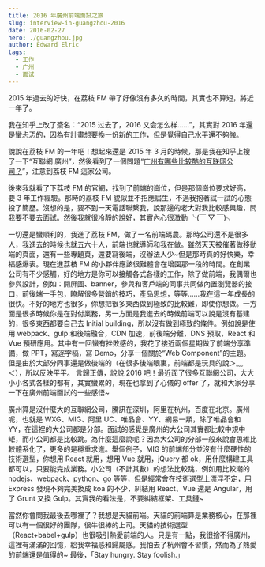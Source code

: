 ```yaml
---
title: 2016 年廣州前端面試之旅
slug: interview-in-guangzhou-2016
date: 2016-02-27
hero: ./guangzhou.jpg
author: Edward Elric
tags:
  - 工作
  - 广州
  - 面试
---
```


2015 年過去的好快，在荔枝 FM 帶了好像沒有多久的時間，其實也不算短，將近一年了。

我在知乎上改了簽名：“2015 过去了，2016 又会怎么样……”，其實對 2016 年還是蠻忐忑的，因為有計畫想要換一份新的工作，但是覺得自己水平還不夠強。

說說在荔枝 FM 的一年吧！想起來還是 2015 年 3 月的時候，那是我在知乎上搜了一下“互聯網 廣州”，然後看到了一個問題“[广州有哪些比较酷的互联网公司？](https://www.zhihu.com/question/19583576)”，注意到荔枝 FM 這家公司。

後來我就看了下荔枝 FM 的官網，找到了前端的崗位，但是那個崗位要求好高，要 3 年工作經驗。那時的荔枝 FM 貌似並不招應屆生，不過我抱著試一試的心態投了簡歷。沒想的是，要不到一天電話聯繫我，說那邊的老大對我比較感興趣，問我要不要去面試。然後我就很冷靜的說好，其實內心很激動 ╰(￣ ▽ ￣)╮

一切還是蠻順利的，我進了荔枝 FM，做了一名前端碼農。那時公司還不是很多人，我進去的時候也就五六十人，前端也就導師和我在做。雖然天天被催著做移動端的頁面，還有一些專題頁，還要寫後端，沒辦法人少~但是那時真的好快樂，幸福感爆表。現在進荔枝 FM 的小夥伴應該很難體會在增園那一段的時間。在創業公司有不少感觸，好的地方是你可以接觸各式各樣的工作，除了做前端，我偶爾也參與設計，例如：開屏圖、banner，參與和客戶端的同事共同做內置瀏覽器的接口，前後端一手包，瞭解很多營銷的技巧，產品思想，等等……我在這一年成長的很快。不好的地方也很多，你想把很多東西做到極致的比較難，即使你想做。一方面是很多時候你是在對付業務，另一方面是我進去的時候前端可以說是沒有基建的，很多東西都要自己去 Initial building，所以沒有做到極致的條件。例如說是使用 webpack、gulp 和後端融合，CDN 加速，前後端分離，DNS 預取，React 和 Vue 預研應用。其中有一回蠻有挫敗感的，我花了接近兩個星期做了前端分享準備，做 PPT，寫逐字稿，寫 Demo，分享一個關於“Web Component”的主題。但是由於大部分同事還是做後端的（在很多後端眼裏，前端都是玩具的說＞﹏＜），所以反映平平。
言歸正傳，說說 2016 吧！最近面了很多互聯網公司，大大小小各式各樣的都有，其實蠻累的，現在也拿到了心儀的 offer 了，就和大家分享一下在廣州前端面試的一些感悟~

廣州算是沒什麼大的互聯網公司，騰訊在深圳，阿里在杭州，百度在北京。廣州呢，也就是 WXG、MIG、阿里 UC、唯品會、YY、網易一類，除了唯品會和 YY，在這裡的大公司都是分部。面試的感覺是廣州的大公司其實都比較中規中矩，而小公司都是比較跳。為什麼這麼說呢？因為大公司的分部一般來說會思維比較體系化了，更多的是穩重求進。舉個例子，MIG 的前端部分並沒有什麼硬性的技術選型，你想用 React 就用，想用 Vue 就用，jQuery 都 ok，用什麼構建工具都可以，只要能完成業務。小公司（不計其數）的想法比較跳，例如用比較潮的 nodejs、webpack、python、go 等等，但是經常會在技術選型上漂浮不定，用 Express 發現不夠完美換成 koa 的不少，糾結用 React、Vue 還是 Angular，用了 Grunt 又換 Gulp。其實我的看法是，不要糾結框架、工具鏈~

當然你會問我最後去哪裡了？我想是天貓前端。天貓的前端算是業務核心，在那裡可以有一個很好的團隊，很牛很棒的上司。天貓的技術選型（React+babel+gulp）也很吸引熱愛前端的人。只是有一點，我很捨不得廣州，這裡有滿滿的回憶，給我幸福感和歸屬感。我怕去了杭州會不習慣，然而為了熱愛的前端還是值得的~
最後，「Stay hungry. Stay foolish.」
